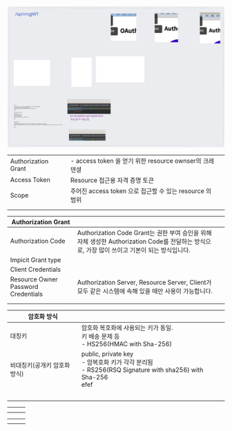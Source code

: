---
---

![](../img/springOAuth2.excalidraw.svg)

||||
|---|---|---|
|Authorization Grant|- access token 을 얻기 위한 resource ownser의 크레덴셜||
|Access Token|Resource 접근용 자격 증명 토큰||
|Scope|주어진 access token 으로 접근할 수 있는 resource 의 범위||
||||
||||

|Authorization Grant|||
|---|---|---|
|Authorization Code|Authorization Code Grant는 권한 부여 승인을 위해 자체 생성한 Authorization Code를 전달하는 방식으로, 가장 많이 쓰이고 기본이 되는 방식입니다. ||
|Impicit Grant type|||
|Client Credentials|||
|Resource Owner Password Credentials|Authorization Server, Resource Server, Client가 모두 같은 시스템에 속해 있을 때만 사용이 가능합니다.||
||||
||||


|암호화 방식|||
|---|---|---|
|대칭키|암호화 복호화에 사용되는 키가 동일. </br> 키 배송 문제 등</br>- HS256(HMAC with Sha-256)||
|비대칭키(공개키 암호화 방식)|public, private key </br>- 암복호화 키가 각각 분리됨</br> - RS256(RSQ Signature with sha256) with Sha-256 </br> efef
||
||||
||||
||||
||||

||||
|---|---|---|
||||
||||

||||
|---|---|---|
||||
||||

